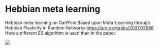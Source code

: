 # Hebbian meta learning
Hebbian meta learning on CartPole
Based upon Meta-Learning through Hebbian Plasticity in Random Networks https://arxiv.org/abs/2007.02686 <br/>
Here a different ES algorithm is used than in the paper. <br/>

![](runmodel.gif)
